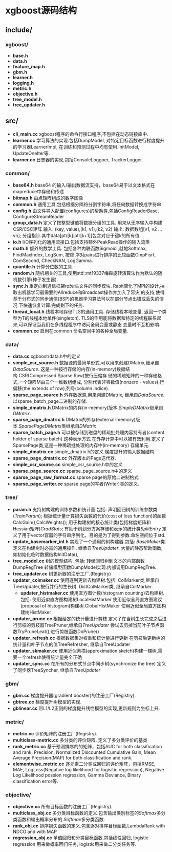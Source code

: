 # xgboost源码结构

## include/
### xgboost/
* **base.h**
* **data.h**
* **feature_map.h**
* **gbm.h**
* **learner.h**
* **logging.h**
* **metric.h**
* **objective.h**
* **tree_model.h**
* **tree_updater.h**


## src/
* **cli_main.cc**
  xgboost程序的命令行接口程序,不包括在动态链接库中.
* **learner.cc**
  学习算法的实现.包括DumpModel, 对特定目标函数进行梯度提升的学习器LearnerImpl,
  在训练和预测过程中均有使用.InitModel, UpdateOneIter等.
* **learner.cc**
  日志器的实现,包括ConsoleLoggoer, TrackerLogger.
  

### common/
* **base64.h**
   base64 的输入/输出数据流支持，base64易于以文本格式在mapreduce中存储和传递
 * **bitmap.h**
   由点矩阵组成的数字图像
 * **common.h**
   通用工具,包括根据分隔符分割字符串,将任何数据转换成字符串
 * **config.h**
   由文件导入配置(configures)的帮助类,包括ConfigReaderBase, ConfigureStreamReader
 * **group_data.h**
   定义了按整型键值将数据分组的工具. 用来从无序输入中构建CSR/CSC矩阵
   输入: (key, value),(k1, v1),(k2, v2)
   输出: 数据数组[v1, v2 ... vn]; 分组指针.其中data[ptr[k]:ptr[k+1]]包含对应于键k的所有值.
 * **io.h**
   I/O序列化的通用流接口.包括支持额外PeakRead操作的输入流类
 *  **math.h**
   额外的数学工具. 包括各种内联函数Sigmoid ,就地Softmax, FindMaxIndex, LogSum, 按降
   序对pairs进行排序的比较函数CmpFisrt, ComSecond, CheckNAN, LogGamma.
 * **quantile.h**
   计算分位数的工具.
 * **random.h**
   随机相关的工具,使用std::mt19337梅森旋转演算法作为默认的随机数引擎(种子发生器).
 * **sync.h**
   重定向到通信框架*rabit*头文件的同步模块.
   Rabit简化了MPI的设计,抽取出机器学习最需要的Allreduce和Broadcast操作并加入了容灾
   的支持,使得基于分布式的同步通信(BSP)的机器学习算法可以在部分节点出错或丢失的情况
   下快速恢复计算.完成剩下的任务.
 * **thread_local.h**
   线程本地存储TLS的通用工具. 存储线程本地变量, 返回一个类型为T的线程本地单件(singleton).
   TLS的作用能将数据和特定的线程联系起来,可以保证当我们在多线程程序中访问全局变量或静态
   变量时不互相影响.
 * **common.cc**
   启用在common 命名空间中的各种全局变量.
### data/
* **data.cc**
  xgboost/data.h中的定义
* **simple_csr_source.h**
  数据源的最简单形式,可以用来创建DMatrix,继承自*DataSource*.
  这是一种按行存储的内存(in-memory)数据结构.CSR(Compressed Sparse Row)按行压缩存
  储的稀疏矩阵的一种存储格式,一个矩阵M由三个一维数组组成, 分别代表非零数值(nonzero -
  values),行偏移(the extends of row),列号(column indice).
* **sparse_page_source.h**
  外存数据源,用来创建DMatrix, 继承自*DataSource*.以sparse_batch_page二进制的存储. 
* **simple_dmatrix.h**
  DMatrix的内存(in-memory)版本.*SimpleDMatrix*继承自*DMatrix*.
* **sparse_page_dmatrix.h**
  DMatrix的外存(external-memory)版本.*SparsePageDMatrix*类继承自*DMatrix*
* **sparse_batch_page.h**
  可以被存储到磁盘的稀疏批处理内容持有者(content holder of sparse batch).这种表示方式
  在外存计算中可以被有效利用.定义了SparsePage类,这是一种稀疏批处理的内存中(in-memory)
  存储单元.
* **simple_dmatrix.cc**
  simple_dmatrix.h的定义.梯度提升的输入数据结构.
* **sparse_page_dmatrix.cc**
  外存版本的Page迭代器.
* **simple_csr_source.cc**
  simple_csr_source.h中的定义
* **sparse_page_source.cc**
  sparse_page_source.h中的定义
* **sparse_page_raw_format.cc**
  sparse page的原始二进制格式
* **sparse_page_writer.cc**
  sparse page的写者(Writer)类的定义.

### tree/
* **param.h**
  支持树构建的训练参数和统计量.包括:
  声明回归树的训练参数类(*TrainParam*);
  根据统计量计算损失函数的代价(cost of loss function)的函数CalcGain(),CalcWeights();
  用于构建树的核心统计类(包括梯度矩阵和Hessian矩阵)*GradStats*;
  有助于树划分方案存储和表示的统计类*SplitEntry*
  定义了用于vector容器的字符串序列化，目的是为了得到参数.命名空间位于std.
* **update_basemarker_inl.h**
  实现了一个通用的树构建器.包括:
  *BaseMaker*类.定义在构建树时必需的通用操作. 继承自*TreeUpdater*.
  大量的静态帮助函数,如初始化临时数据结构InitData(),
* **tree_model.cc**
  树的模型结构. 包括:
  转储回归树到文本的内部函数DumpRegTree
  转储模型函数DumpModel实现.内部调用DumpRegTree.
* **tree_updater.cc**
  树更新器的注册工厂.(Registry)
* **updater_colmaker.cc**
  使用逐列更新去构建树.包括:
  ColMarker类,继承自TreeUpdater,按行并行的生长树.
  DistColMarker类, 继承自ColMarker.
  * **updater_histmaker.cc**
    使用直方图计数(histogram counting)去构建树.包括:
    使用近似直方图构建树LocalHistMarker
    使用近似全局直方图建议(proposal of histogram)构建树.GlobalHistMaker
    使用近似全局直方图构建树HistMaker
 * **updater_prune.cc**
   根据给定的统计量进行剪枝
   定义了在当树生长完成之后进行剪枝的剪枝器TreePruner,继承自*TreeUpdater*
   尝试去剪掉当前叶子节点函数TryPruneLeat(),进行剪枝函数DoPrune()
 * **updater_refresh.cc**
   根据数据集对权重和统计量进行更新
   在剪枝后更新树的统计量和叶子节点的值TreeRefresher, 继承自TreeUpdater
 * **updater_skmaker.cc**
    使用近似素描(approximation sketch)构建一棵树,需要一个refresh使得统计量完全正确
 * **updater_sync.cc**
   在所有的分布式节点中同步树(synchronize the tree)
   定义了同步器TreeSyncher, 继承自*TreeUpdater*
   
  
### gbm/
* **gbm.cc**
  梯度提升器(gradient booster)的注册工厂(Registry).
* **gbtree.cc**
  梯度提升树模型的实现.
* **gblinear.cc**
  带L1/L2正则的梯度提升线性模型的实现,更新规则为坐标上升.
### metric/
* **metric.cc**
  评价矩阵的注册工厂(Registry).
* **multiclass-metric.cc**
  多分类的评价矩阵. 定义了多分类评价的基类
* **rank_metric.cc**
  基于预测排序的的矩阵，包括AUC for both classification and rank, Precision, 
  Normalized Discounted Cumulative Gain, Mean Average Precision(MAP) 
  for both classification and rank.
* **elementwise_metric.cc**
  逐元素二分类或回归的评价矩阵，包括RMSE, MAE, LogLoss(Negative log likelihood
  for logisitic regression), Negative Log Likelihood possion regression, Gamma
  Deviance, Binary classification error等. 
### objective/
* **objective.cc**
  所有目标函数的注册工厂(Registry).
* **multiclass_obj.cc**
  多分类目标函数的定义.包含输出类别标签的*Softmax*多分类函数和输出概率分布的
  *Softmax*多分类函数.
* **rank_obj.cc**
  排序损失函数的定义.包含逐对排序目标函数,LambdaRank with NDCG and with MAP
* **regression_obj.cc**
  单值回归和分类目标函数.包括线性回归, logistic regression 用来做概率回归任务, 
  logistic用来做二分类任务等.


















